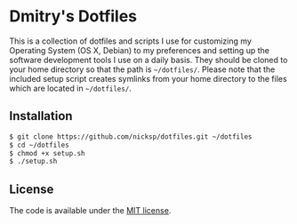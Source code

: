 # Dmitry's Dotfiles

This is a collection of dotfiles and scripts I use for customizing my Operating System (OS X, Debian) to my preferences and setting up the software development tools I use on a daily basis.
They should be cloned to your home directory so that the path is `~/dotfiles/`.
Please note that the included setup script creates symlinks from your home directory to the files which are located in `~/dotfiles/`.

## Installation

```sh
$ git clone https://github.com/nicksp/dotfiles.git ~/dotfiles
$ cd ~/dotfiles
$ chmod +x setup.sh
$ ./setup.sh
```

## License

The code is available under the [MIT license](LICENSE).
